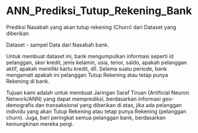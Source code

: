 # ANN_Prediksi_Tutup_Rekening_Bank
Prediksi Nasabah yang akan tutup rekening (Churn) dari Dataset yang diberikan

Dataset - sampel Data dari Nasabah bank.

Untuk membuat dataset ini, bank mengumpulkan informasi seperti id pelanggan, skor kredit, jenis kelamin, usia, tenor, saldo, apakah pelanggan aktif, apakah memiliki kartu kredit, dll. Selama suatu periode, bank mengamati apakah ini pelanggan Tutup Rekening atau tetap punya Rekening di bank.

Tujuan kami adalah untuk membuat Jaringan Saraf Tiruan (Artificial Neuron Network/ANN) yang dapat memprediksi, berdasarkan informasi geo-demografis dan transaksional yang diberikan di atas, jika ada pelanggan individu yang akan Tutup Rekening atau tetap punya Rekening (pelanggan churn). Juga, beri peringkat semua pelanggan bank, berdasarkan kemungkinan mereka pergi.